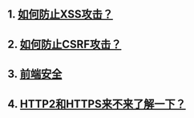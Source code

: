 ## 1. [如何防止XSS攻击？](https://www.cnblogs.com/caizhenbo/p/6836390.html)
## 2. [如何防止CSRF攻击？](https://my.oschina.net/meituantech/blog/2243958)
## 3. [前端安全](https://www.cnblogs.com/443855539-wind/p/6055816.html)
## 4. [HTTP2和HTTPS来不来了解一下？](https://www.cnblogs.com/Java3y/p/9392349.html)
